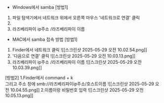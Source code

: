 
- Windows에서 samba 
[방법1]
1. 파일 탐색기에서 네트워크 위에서 오른쪽 마우스 '네트워크로 연결' 클릭
2. 
 3. 라즈베리파이 ip주소 /라즈베리파이 이름



- MAC에서 samba 접속 방법
[방법1]
1. Finder에서 네트워크 클릭
![[스크린샷 2025-05-29 오전 10.02.54.png]]
2. '다음으로 연결' 클릭
![[스크린샷 2025-05-29 오전 10.03.13.png]]
3. 라즈베리파이 ip주소 /라즈베리파이 이름
![[스크린샷 2025-05-29 오전 10.03.39.png]]

[방법2]
1.Finder에서 command + k  
그리고 주소 창에 smb://라즈베리파이ip주소/호스트이름
![[스크린샷 2025-05-29 오전 10.04.55.png]]
2.이름이랑 비밀번호 입력
![[스크린샷 2025-05-29 오전 10.05.13.png]]
